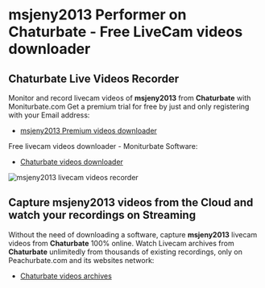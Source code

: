 # msjeny2013 Performer on Chaturbate - Free LiveCam videos downloader

## Chaturbate Live Videos Recorder

Monitor and record livecam videos of **msjeny2013** from **Chaturbate** with Moniturbate.com
Get a premium trial for free by just and only registering with your Email address:
* [msjeny2013 Premium videos downloader](https://moniturbate.com/request-demo-licence-key.html)

Free livecam videos downloader - Moniturbate Software:
* [Chaturbate videos downloader](https://moniturbate.com/moniturbate-download-software.html)

![msjeny2013 livecam videos recorder](https://peachurnet.com/templates/moniturbate-software.png)


## Capture msjeny2013 videos from the Cloud and watch your recordings on Streaming

Without the need of downloading a software, capture **msjeny2013** livecam videos from **Chaturbate** 100% online.
Watch Livecam archives from **Chaturbate** unlimitedly from thousands of existing recordings, only on Peachurbate.com and its websites network:
* [Chaturbate videos archives](https://peachurnet.com/)